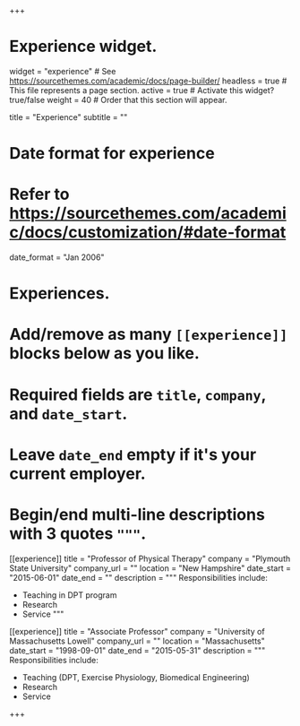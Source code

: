 +++
# Experience widget.
widget = "experience"  # See https://sourcethemes.com/academic/docs/page-builder/
headless = true  # This file represents a page section.
active = true  # Activate this widget? true/false
weight = 40  # Order that this section will appear.

title = "Experience"
subtitle = ""

# Date format for experience
#   Refer to https://sourcethemes.com/academic/docs/customization/#date-format
date_format = "Jan 2006"

# Experiences.
#   Add/remove as many `[[experience]]` blocks below as you like.
#   Required fields are `title`, `company`, and `date_start`.
#   Leave `date_end` empty if it's your current employer.
#   Begin/end multi-line descriptions with 3 quotes `"""`.
[[experience]]
  title = "Professor of Physical Therapy"
  company = "Plymouth State University"
  company_url = ""
  location = "New Hampshire"
  date_start = "2015-06-01"
  date_end = ""
  description = """
  Responsibilities include:
  
  * Teaching in DPT program
  * Research
  * Service
  """

[[experience]]
  title = "Associate Professor"
  company = "University of Massachusetts Lowell"
  company_url = ""
  location = "Massachusetts"
  date_start = "1998-09-01"
  date_end = "2015-05-31"
  description = """
Responsibilities include:
  
  * Teaching (DPT, Exercise Physiology, Biomedical Engineering)
  * Research
  * Service

+++
